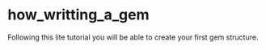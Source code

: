 # how_writting_a_gem
Following this lite tutorial you will be able to create your first gem structure.
